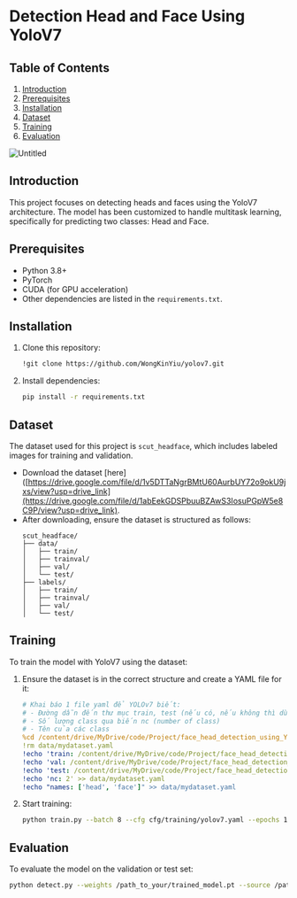 # Detection Head and Face Using YoloV7

## Table of Contents
1. [Introduction](#introduction)
2. [Prerequisites](#prerequisites)
3. [Installation](#installation)
4. [Dataset](#dataset)
5. [Training](#training)
6. [Evaluation](#evaluation)

    
![Untitled](https://github.com/user-attachments/assets/92dc5b44-02bd-4096-89ac-59df75271bfa)


## Introduction
This project focuses on detecting heads and faces using the YoloV7 architecture. The model has been customized to handle multitask learning, specifically for predicting two classes: Head and Face.


## Prerequisites
- Python 3.8+
- PyTorch
- CUDA (for GPU acceleration)
- Other dependencies are listed in the `requirements.txt`.

## Installation
1. Clone this repository:
    ```bash
    !git clone https://github.com/WongKinYiu/yolov7.git
    ```

2. Install dependencies:
    ```bash
    pip install -r requirements.txt
    ```

## Dataset
The dataset used for this project is `scut_headface`, which includes labeled images for training and validation. 

- Download the dataset [here]([https://drive.google.com/file/d/1v5DTTaNgrBMtU60AurbUY72o9okU9jxs/view?usp=drive_link](https://drive.google.com/file/d/1abEekGDSPbuuBZAwS3IosuPGpW5e8C9P/view?usp=drive_link).
- After downloading, ensure the dataset is structured as follows:
    ```
    scut_headface/
    ├── data/
    │   ├── train/
    │   ├── trainval/
    │   ├── val/
    │   └── test/
    ├── labels/
    │   ├── train/
    │   ├── trainval/
    │   ├── val/
    │   └── test/
    ```

## Training
To train the model with YoloV7 using the dataset:

1. Ensure the dataset is in the correct structure and create a YAML file for it:
    ```yaml
    # Khai báo 1 file yaml để YOLOv7 biết:
    # - Đường dẫn đến thư mục train, test (nếu có, nếu không thì dùng luôn đường dẫn đến train)
    # - Số lượng class qua biến nc (number of class)
    # - Tên của các class
    %cd /content/drive/MyDrive/code/Project/face_head_detection_using_Yolo_v7/yolov7
    !rm data/mydataset.yaml 
    !echo 'train: /content/drive/MyDrive/code/Project/face_head_detection_using_Yolo_v7/scut_headface/images/train' >> data/mydataset.yaml
    !echo 'val: /content/drive/MyDrive/code/Project/face_head_detection_using_Yolo_v7/scut_headface/images/val' >> data/mydataset.yaml
    !echo 'test: /content/drive/MyDrive/code/Project/face_head_detection_using_Yolo_v7/scut_headface/images/test' >> data/mydataset.yaml  # Dòng này dành cho thư mục test
    !echo 'nc: 2' >> data/mydataset.yaml
    !echo "names: ['head', 'face']" >> data/mydataset.yaml
    ```

2. Start training:
    ```bash
    python train.py --batch 8 --cfg cfg/training/yolov7.yaml --epochs 100 --data data/mydataset.yaml --weights 'pretrain/yolov7.pt'
    ```

## Evaluation
To evaluate the model on the validation or test set:

```bash
python detect.py --weights /path_to_your/trained_model.pt --source /path_to_your/scut_headface/data/test
